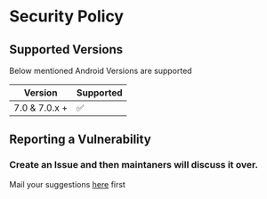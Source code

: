 # Security Policy

## Supported Versions

Below mentioned Android Versions are supported

| Version        | Supported          |
| ----------     | ------------------ |
| 7.0 & 7.0.x +  | :white_check_mark: |


## Reporting a Vulnerability

### Create an Issue and then maintaners will discuss it over.

Mail your suggestions [here](mailto:connectwithspandan@gmail.com) first
